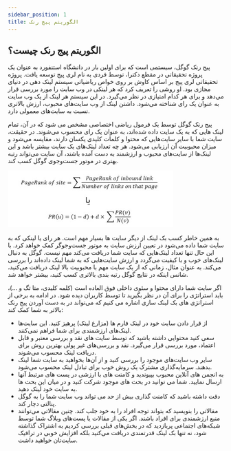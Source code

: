 ```yaml
---
sidebar_position: 1
title: الگوریتم پیج رنک
---
```


## الگوریتم پیج رنک چیست؟

پیج رنک گوگل، سیستمی است که برای اولین بار در دانشگاه استنفورد به عنوان یک پروژه تحقیقاتی در مقطع دکترا، توسط فردی به نام لری پیج توسعه یافت. پروژه تحقیقاتی لری پیج بر اساس کاوش بر روی خواص ریاضیاتی سیستم لینک دهی در دنیای مجازی بود. او روشی را تعریف کرد که هر لینکی در وب سایت را مورد بررسی قرار می‌دهد و برای هر کدام امتیازی در نظر می‌گیرد. در این سیستم هر لینک از یک وب سایت به عنوان یک رای شناخته می‌شود. داشتن لینک از وب سایت‌های محبوب، ارزش بالاتری نسبت به سایت‌های معمولی دارد.

پیج رنک گوگل توسط یک فرمول ریاضی اختصاصی مشخص می شود که در آن، تمام لینک هایی که به یک سایت داده شده‌اند، به عنوان یک رای محسوب می‌شوند. در حقیقت، سایت شما با سایر سایت‌هایی که محتوا و کلمات کلیدی یکسان دارند، مقایسه می‌شود و میزان محبوبیت آن ارزیابی می‌شود. هر چه تعداد لینک‌های یک سایت بیشتر باشد و این لینک‌ها از سایت‌های محبوب و ارزشمند به دست آمده باشند، آن سایت می‌تواند رتبه بهتری در موتور جست‌وجوی گوگل کسب کند.

![پیج رنک](./page-rank.jpg)

به همین خاطر کسب بک لینک از دیگر سایت ها بسیار مهم است. هر رای یا لینکی که به سایت شما داده می‌شود در تعیین ارزش سایت به موتور جست‌وجوگر کمک خواهد کرد. با این حال تنها تعداد لینک‌هایی که سایت شما دریافت می‌کند مهم نیست. گوگل به دنبال لینک‌های خوب و با کیفیت می‌گردد و ارزش سایت‌هایی که به شما لینک داده‌اند را بررسی می‌کند. به عنوان مثال، زمانی که از یک سایت مهم با محبوبیت بالا لینک دریافت می‌کنید، شانس اینکه در نتایچ گوگل رتبه بندی بالاتری کسب کنید، بیشتر خواهد شد.

اگر سایت شما دارای محتوا و سئوی داخلی فوق العاده است (کلمه کلیدی، متا تگ و ...)، باید استراتژی را برای آن در نظر بگیرید تا توسط کاربران دیده شود. در ادامه به برخی از استراتژی های بک لینک سازی اشاره می کنیم که می‌تواند در به دست آوردن پیج رنک بالاتر به شما کمک کند:

-   از قرار دادن سایت خود در لینک فارم ها (مزارع لینک) پرهیز کنید. این سایت‌ها لینک‌های ارزشمندی برای شما فراهم نمی‌کنند.
-   سعی کنید محتوایی داشته باشید که توسط سایت های نقد و بررسی معتبر و قابل اعتماد، مورد بررسی قرار می‌گیرد. نقد و بررسی‌های غیر پولی بهترین روش برای دریافت لینک محسوب می‌شوند.
-   سایر وب سایت‌های موجود را بررسی کنید و از آن‌ها بخواهید به سایت شما لینک بدهند. سرمایه‌گذاری مشترک یک روش خوب برای تبادل لینک محسوب می‌شود.
-   به انجمن های آنلاین محبوب بپیوندید و کامنت های با ارزشی در پست های مرتبط آنها ارسال نمایید. شما می توانید در بحث های موجود شرکت کنید و در میان این بحث ها به سایت خود لینک دهید.
-   دقت داشته باشید که کامنت گذاری بیش از حد می تواند وب سایت شما را به گوگل پنالتی دچار کند.
-   مقالاتی را بنویسید که بتواند توجه افراد را به خود جلب کند. چنین مقالاتی می‌توانند منبع ارزشمندی برای افراد باشند. اگر یکی از مقالات یا پست‌های وبلاگ شما توسط شبکه‌های اجتماعی پربازدید که در بخش‌های قبلی بررسی کردیم به اشتراک گذاشته شود، نه تنها بک لینک قدرتمندی دریافت می‌کنید بلکه افزایش خوبی در ترافیک سایت‌تان خواهید داشت.
